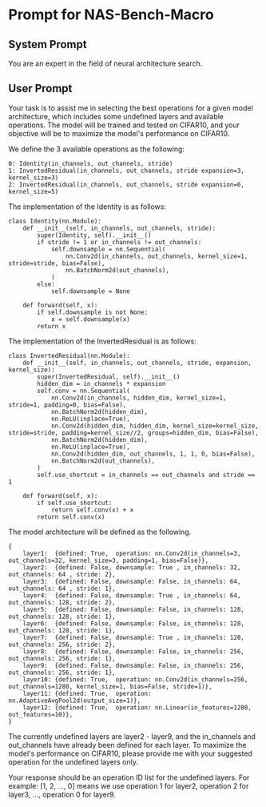 # Prompt for NAS-Bench-Macro

## System Prompt

You are an expert in the field of neural architecture search.

## User Prompt

Your task is to assist me in selecting the best operations for a given model architecture, which includes some undefined layers and available operations. The model will be trained and tested on CIFAR10, and your objective will be to maximize the model's performance on CIFAR10.

We define the 3 available operations as the following:
```
0: Identity(in_channels, out_channels, stride)
1: InvertedResidual(in_channels, out_channels, stride expansion=3, kernel_size=3)
2: InvertedResidual(in_channels, out_channels, stride expansion=6, kernel_size=5)
```

The implementation of the Identity is as follows:
```
class Identity(nn.Module):
    def __init__(self, in_channels, out_channels, stride):
        super(Identity, self).__init__()
        if stride != 1 or in_channels != out_channels:
            self.downsample = nn.Sequential(
                nn.Conv2d(in_channels, out_channels, kernel_size=1, stride=stride, bias=False),
                nn.BatchNorm2d(out_channels),
            )
        else:
            self.downsample = None

    def forward(self, x):
        if self.downsample is not None:
            x = self.downsample(x)
        return x
```

The implementation of the InvertedResidual is as follows:
```
class InvertedResidual(nn.Module):
    def __init__(self, in_channels, out_channels, stride, expansion, kernel_size):
        super(InvertedResidual, self).__init__()
        hidden_dim = in_channels * expansion
        self.conv = nn.Sequential(
            nn.Conv2d(in_channels, hidden_dim, kernel_size=1, stride=1, padding=0, bias=False),
            nn.BatchNorm2d(hidden_dim),
            nn.ReLU(inplace=True),
            nn.Conv2d(hidden_dim, hidden_dim, kernel_size=kernel_size, stride=stride, padding=kernel_size//2, groups=hidden_dim, bias=False),
            nn.BatchNorm2d(hidden_dim),
            nn.ReLU(inplace=True),
            nn.Conv2d(hidden_dim, out_channels, 1, 1, 0, bias=False),
            nn.BatchNorm2d(out_channels),
        )
        self.use_shortcut = in_channels == out_channels and stride == 1

    def forward(self, x):
        if self.use_shortcut:
            return self.conv(x) + x
        return self.conv(x)
```

The model architecture will be defined as the following.
```
{
    layer1:  {defined: True,  operation: nn.Conv2d(in_channels=3,  out_channels=32, kernel_size=3, padding=1, bias=False)},
    layer2:  {defined: False, downsample: True , in_channels: 32,  out_channels: 64 , stride: 2},
    layer3:  {defined: False, downsample: False, in_channels: 64,  out_channels: 64 , stride: 1},
    layer4:  {defined: False, downsample: True , in_channels: 64,  out_channels: 128, stride: 2},
    layer5:  {defined: False, downsample: False, in_channels: 128, out_channels: 128, stride: 1},
    layer6:  {defined: False, downsample: False, in_channels: 128, out_channels: 128, stride: 1},
    layer7:  {defined: False, downsample: True , in_channels: 128, out_channels: 256, stride: 2},
    layer8:  {defined: False, downsample: False, in_channels: 256, out_channels: 256, stride: 1},
    layer9:  {defined: False, downsample: False, in_channels: 256, out_channels: 256, stride: 1},
    layer10: {defined: True,  operation: nn.Conv2d(in_channels=256, out_channels=1280, kernel_size=1, bias=False, stride=1)},
    layer11: {defined: True,  operation: nn.AdaptiveAvgPool2d(output_size=1)},
    layer12: {defined: True,  operation: nn.Linear(in_features=1280, out_features=10)},
}
```

The currently undefined layers are layer2 - layer9, and the in_channels and out_channels have already been defined for each layer. To maximize the model's performance on CIFAR10, please provide me with your suggested operation for the undefined layers only. 

Your response should be an operation ID list for the undefined layers. For example:
[1, 2, ..., 0] means we use operation 1 for layer2, operation 2 for layer3, ..., operation 0 for layer9. 

